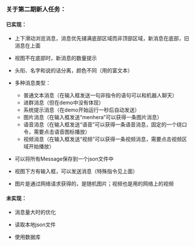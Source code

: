 ### 关于第二期新人任务：

#### 已实现：

* 上下滑动浏览消息，消息优先铺满底部区域而非顶部区域，新消息在底部，旧消息在上面

* 视图不在底部时，新消息的数量提示
* 头衔、名字和说的话分离，颜色不同（用的富文本）
* 多种消息类型：
  - 普通文本消息（在输入框发送一句非指令的语句可以和机器人聊天）
  - 进群消息（但在demo中没有体现）
  - 系统提示消息（在demo开始运行一秒后自动发送）
  - 图片消息（在输入框发送“menhera”可以获得一条图片消息）
  - 语音消息（在输入框发送“语音”可以获得一条语音消息，固定的一个绕口令，需要点击语音图标播放）
  - 视频消息（在输入框发送“视频”可以获得一条视频消息，需要点击视频区域开始播放）
* 可以将所有Message保存到一个json文件中
* 视图下方有输入框，可以发送消息（特殊指令见上面）
* 图片是通过网络请求获得的，是随机图片；视频也是用的网络上的视频

#### 未实现：

* 消息量大时的优化
* 读取本地json文件

* 使用数据库